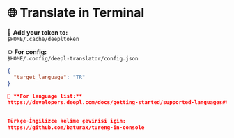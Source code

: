 
# 🌐 Translate in Terminal

🔑 **Add your token to:**  
`$HOME/.cache/deepltoken`

⚙️ **For config:**  
`$HOME/.config/deepl-translator/config.json`

```json
{
  "target_language": "TR"
}

📄 **For language list:**
https://developers.deepl.com/docs/getting-started/supported-languages#translation-target-languages


Türkçe-İngilizce kelime çevirisi için:
https://github.com/baturax/tureng-in-console
